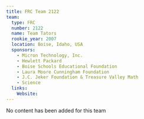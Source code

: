 ```yaml
---
title: FRC Team 2122
team:
  type: FRC
  number: 2122
  name: Team Tators
  rookie_year: 2007
  location: Boise, Idaho, USA
  sponsors:
    - Micron Technology, Inc.
    - Hewlett Packard
    - Boise Schools Educational Foundation
    - Laura Moore Cunningham Foundation
    - J.C. Jeker Foundation & Treasure Valley Math
    - Science
  links:
    Website: 
---
```

No content has been added for this team